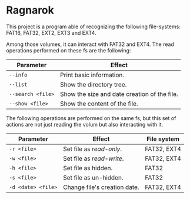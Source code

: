 # Ragnarok

This project is a program able of recognizing the following file-systems: FAT16, FAT32, EXT2, EXT3 and EXT4.

Among those volumes, it can interact with FAT32 and EXT4. The read operations performed on these fs are the following:

Parameter | Effect
----- | -----
`--info` | Print basic information.
`--list` | Show the directory tree.
`--search <file>` | Show the size and date creation of the file.
`--show <file>` | Show the content of the file.

The following operations are performed on the same fs, but this set of actions are not just reading the volum but also interacting with it.

Parameter | Effect | File system
--- | --- | ---
`-r <file>` | Set file as _read-only_. | FAT32, EXT4
`-w <file>` | Set file as _read-write_. | FAT32, EXT4
`-h <file>` | Set file as hidden. | FAT32
`-s <file>` | Set file as un-hidden. | FAT32
`-d <date> <file>` | Change file's creation date. | FAT32, EXT4



